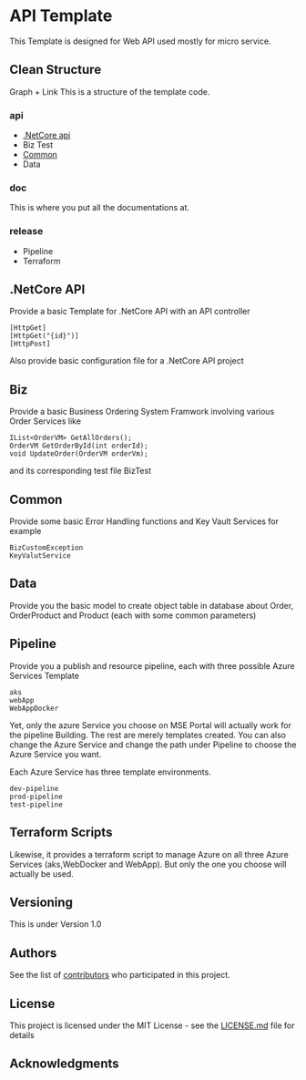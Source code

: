 # API Template

This Template is designed for Web API used mostly for micro service.

## Clean Structure
Graph + Link
This is a structure of the template code.

### api

* [.NetCore api](#doc)
* Biz Test
* [Common](#doc)
* Data

### doc

This is where you put all the documentations at.

### release

* Pipeline
* Terraform

## .NetCore API

Provide a basic Template for .NetCore API with an API controller

```
[HttpGet]
[HttpGet("{id}")]
[HttpPost]
```
Also provide basic configuration file for a .NetCore API project

## Biz

Provide a basic Business Ordering System Framwork involving various Order Services like

```
IList<OrderVM> GetAllOrders();
OrderVM GetOrderById(int orderId);
void UpdateOrder(OrderVM orderVm);
```
and its corresponding test file BizTest
## Common

Provide some basic Error Handling functions and Key Vault Services for example
```
BizCustomException
KeyValutService
```

## Data

Provide you the basic model to create object table in database about Order, OrderProduct and Product (each with some common parameters)

## Pipeline

Provide you a publish and resource pipeline, each with three possible Azure Services Template
```
aks
webApp
WebAppDocker
```
Yet, only the azure Service you choose on MSE Portal will actually work for the pipeline Building. The rest are merely templates created. You can also change the Azure Service and change the path under Pipeline to choose the Azure Service you want.

Each Azure Service has three template environments.

```
dev-pipeline
prod-pipeline
test-pipeline
```

## Terraform Scripts

Likewise, it provides a terraform script to manage Azure on all three Azure Services (aks,WebDocker and WebApp). But only the one you choose will actually be used.

## Versioning

This is under Version 1.0

## Authors

See the list of [contributors](https://github.com/your/project/contributors) who participated in this project.

## License

This project is licensed under the MIT License - see the [LICENSE.md](LICENSE.md) file for details

## Acknowledgments


